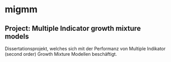 # migmm
## Project: Multiple Indicator growth mixture models
Dissertationsprojekt, welches sich mit der Performanz von Multiple Indikator (second order) Growth Mixture Modellen
beschäftigt.
